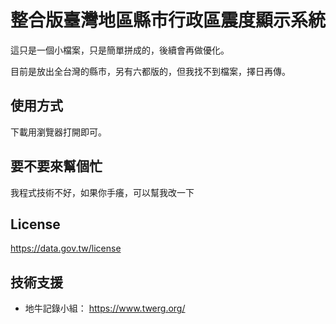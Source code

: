 # 整合版臺灣地區縣市行政區震度顯示系統

這只是一個小檔案，只是簡單拼成的，後續會再做優化。

目前是放出全台灣的縣市，另有六都版的，但我找不到檔案，擇日再傳。


## 使用方式
下載用瀏覽器打開即可。


## 要不要來幫個忙
我程式技術不好，如果你手癢，可以幫我改一下


## License
https://data.gov.tw/license


## 技術支援
- 地牛記錄小組： https://www.twerg.org/
